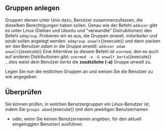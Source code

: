 ## Gruppen anlegen
Gruppen dienen unter Unix dazu, Benutzer zusammenzufassen, die dieselben
Berechtigungen haben sollen. Genau wie der Befehl `adduser` gibt es unter
Linux (Debian und Ubuntu und "verwandte" Distrubitionen) den Befehl
`addgroup`. Probieren wir es aus, die Gruppen *anwalt*, *mitarbeiter*
und *azubi* sollen angelegt werden:
`addgroup anwalt`{{execute}}
und dann packen wir den Benutzer *adam* in die Gruppe *anwalt*:
`adduser adam anwalt`{{execute}}
Eine Alterntive zu diesem Befehl ist `usermod`, den es auch auf anderen
Distributionen gibt:
`usermod -a -G anwalt berta`{{execute}}
...dies weist dem Benutzer *berta* die **zusätzliche (-a)** Gruppe
*anwalt* zu.

Legen Sie nun die restlichen Gruppen an und weisen Sie die Benutzer
zu wie angegeben.

## Überprüfen
Sie können prüfen, in welchen Benutzergruppen ein Linux-Benutzer ist,
indem Sie `groups adam`{{execute}} (mit dem jeweiligen Benutzernamen
- oder, wenn Sie keinen Benutzernamen angeben, für den aktuell eingeloggten
Benutzer) ausführen.
